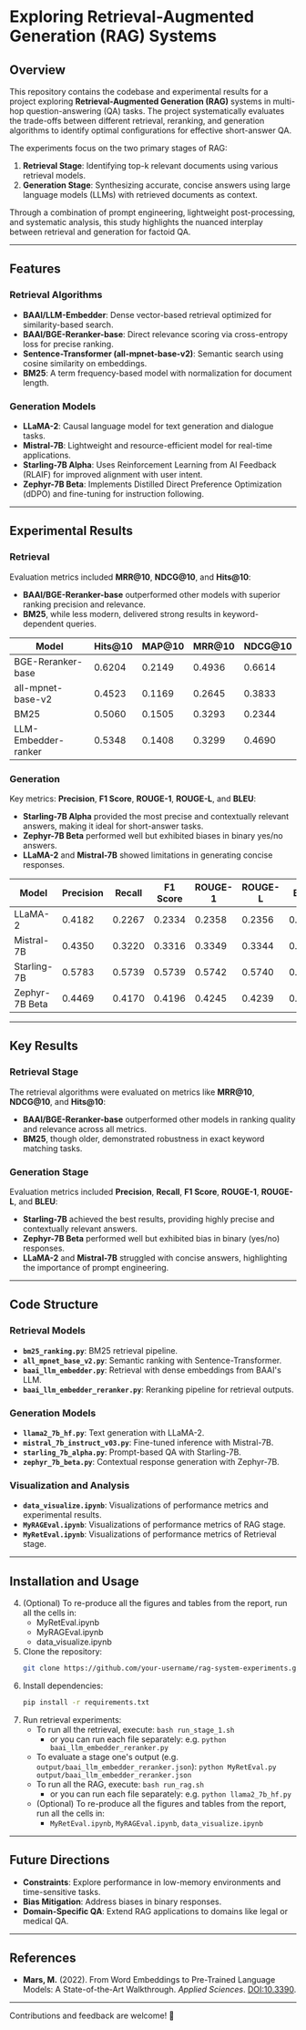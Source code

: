 # Exploring Retrieval-Augmented Generation (RAG) Systems

## Overview

This repository contains the codebase and experimental results for a project exploring **Retrieval-Augmented Generation (RAG)** systems in multi-hop question-answering (QA) tasks. The project systematically evaluates the trade-offs between different retrieval, reranking, and generation algorithms to identify optimal configurations for effective short-answer QA.

The experiments focus on the two primary stages of RAG:
1. **Retrieval Stage**: Identifying top-k relevant documents using various retrieval models.
2. **Generation Stage**: Synthesizing accurate, concise answers using large language models (LLMs) with retrieved documents as context.

Through a combination of prompt engineering, lightweight post-processing, and systematic analysis, this study highlights the nuanced interplay between retrieval and generation for factoid QA.

---

## Features

### Retrieval Algorithms
- **BAAI/LLM-Embedder**: Dense vector-based retrieval optimized for similarity-based search.
- **BAAI/BGE-Reranker-base**: Direct relevance scoring via cross-entropy loss for precise ranking.
- **Sentence-Transformer (all-mpnet-base-v2)**: Semantic search using cosine similarity on embeddings.
- **BM25**: A term frequency-based model with normalization for document length.

### Generation Models
- **LLaMA-2**: Causal language model for text generation and dialogue tasks.
- **Mistral-7B**: Lightweight and resource-efficient model for real-time applications.
- **Starling-7B Alpha**: Uses Reinforcement Learning from AI Feedback (RLAIF) for improved alignment with user intent.
- **Zephyr-7B Beta**: Implements Distilled Direct Preference Optimization (dDPO) and fine-tuning for instruction following.

---
## Experimental Results

### Retrieval
Evaluation metrics included **MRR@10**, **NDCG@10**, and **Hits@10**:
- **BAAI/BGE-Reranker-base** outperformed other models with superior ranking precision and relevance.
- **BM25**, while less modern, delivered strong results in keyword-dependent queries.

| Model                 | Hits@10 | MAP@10 | MRR@10 | NDCG@10 |
|-----------------------|---------|--------|--------|---------|
| BGE-Reranker-base     | 0.6204  | 0.2149 | 0.4936 | 0.6614  |
| all-mpnet-base-v2     | 0.4523  | 0.1169 | 0.2645 | 0.3833  |
| BM25                  | 0.5060  | 0.1505 | 0.3293 | 0.2344  |
| LLM-Embedder-ranker   | 0.5348  | 0.1408 | 0.3299 | 0.4690  |

### Generation
Key metrics: **Precision**, **F1 Score**, **ROUGE-1**, **ROUGE-L**, and **BLEU**:
- **Starling-7B Alpha** provided the most precise and contextually relevant answers, making it ideal for short-answer tasks.
- **Zephyr-7B Beta** performed well but exhibited biases in binary yes/no answers.
- **LLaMA-2** and **Mistral-7B** showed limitations in generating concise responses.

| Model          | Precision | Recall | F1 Score | ROUGE-1 | ROUGE-L | BLEU   |
|----------------|-----------|--------|----------|---------|---------|--------|
| LLaMA-2        | 0.4182    | 0.2267 | 0.2334   | 0.2358  | 0.2356  | 0.0554 |
| Mistral-7B     | 0.4350    | 0.3220 | 0.3316   | 0.3349  | 0.3344  | 0.0731 |
| Starling-7B    | 0.5783    | 0.5739 | 0.5739   | 0.5742  | 0.5740  | 0.1043 |
| Zephyr-7B Beta | 0.4469    | 0.4170 | 0.4196   | 0.4245  | 0.4239  | 0.0529 |

---

## Key Results

### Retrieval Stage
The retrieval algorithms were evaluated on metrics like **MRR@10**, **NDCG@10**, and **Hits@10**:
- **BAAI/BGE-Reranker-base** outperformed other models in ranking quality and relevance across all metrics.
- **BM25**, though older, demonstrated robustness in exact keyword matching tasks.

### Generation Stage
Evaluation metrics included **Precision**, **Recall**, **F1 Score**, **ROUGE-1**, **ROUGE-L**, and **BLEU**:
- **Starling-7B** achieved the best results, providing highly precise and contextually relevant answers.
- **Zephyr-7B Beta** performed well but exhibited bias in binary (yes/no) responses.
- **LLaMA-2** and **Mistral-7B** struggled with concise answers, highlighting the importance of prompt engineering.

---

## Code Structure

### Retrieval Models
- **`bm25_ranking.py`**: BM25 retrieval pipeline.
- **`all_mpnet_base_v2.py`**: Semantic ranking with Sentence-Transformer.
- **`baai_llm_embedder.py`**: Retrieval with dense embeddings from BAAI's LLM.
- **`baai_llm_embedder_reranker.py`**: Reranking pipeline for retrieval outputs.

### Generation Models
- **`llama2_7b_hf.py`**: Text generation with LLaMA-2.
- **`mistral_7b_instruct_v03.py`**: Fine-tuned inference with Mistral-7B.
- **`starling_7b_alpha.py`**: Prompt-based QA with Starling-7B.
- **`zephyr_7b_beta.py`**: Contextual response generation with Zephyr-7B.

### Visualization and Analysis
- **`data_visualize.ipynb`**: Visualizations of performance metrics and experimental results.
- **`MyRAGEval.ipynb`**: Visualizations of performance metrics of RAG stage.
- **`MyRetEval.ipynb`**: Visualizations of performance metrics of Retrieval stage.
---

## Installation and Usage

4. (Optional) To re-produce all the figures and tables from the report, run all the cells in:
    - MyRetEval.ipynb
    - MyRAGEval.ipynb
    - data_visualize.ipynb
1. Clone the repository:
   ```bash
   git clone https://github.com/your-username/rag-system-experiments.git
   ```
2. Install dependencies:
   ```bash
   pip install -r requirements.txt
   ```
3. Run retrieval experiments:
   - To run all the retrieval, execute: `bash run_stage_1.sh`
      - or you can run each file separately: e.g. `python baai_llm_embedder_reranker.py`
   - To evaluate a stage one's output (e.g. `output/baai_llm_embedder_reranker.json`): `python MyRetEval.py output/baai_llm_embedder_reranker.json`
   - To run all the RAG, execute: `bash run_rag.sh`
      - or you can run each file separately: e.g. `python llama2_7b_hf.py`
   - (Optional) To re-produce all the figures and tables from the report, run all the cells in:
      - `MyRetEval.ipynb`, `MyRAGEval.ipynb`, `data_visualize.ipynb`

---

## Future Directions

- **Constraints**: Explore performance in low-memory environments and time-sensitive tasks.
- **Bias Mitigation**: Address biases in binary responses.
- **Domain-Specific QA**: Extend RAG applications to domains like legal or medical QA.

---

## References
- **Mars, M.** (2022). From Word Embeddings to Pre-Trained Language Models: A State-of-the-Art Walkthrough. *Applied Sciences*. [DOI:10.3390](https://doi.org/10.3390).

---

Contributions and feedback are welcome! 🚀
